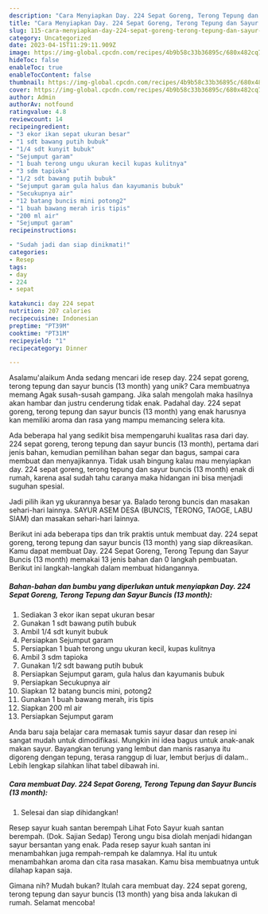```yaml
---
description: "Cara Menyiapkan Day. 224 Sepat Goreng, Terong Tepung dan Sayur Buncis (13 month){ yang Enak"
title: "Cara Menyiapkan Day. 224 Sepat Goreng, Terong Tepung dan Sayur Buncis (13 month){ yang Enak"
slug: 115-cara-menyiapkan-day-224-sepat-goreng-terong-tepung-dan-sayur-buncis-13-month-yang-enak
category: Uncategorized
date: 2023-04-15T11:29:11.909Z
image: https://img-global.cpcdn.com/recipes/4b9b58c33b36895c/680x482cq70/day-224-sepat-goreng-terong-tepung-dan-sayur-buncis-13-month-foto-resep-utama.jpg
hideToc: false
enableToc: true
enableTocContent: false
thumbnail: https://img-global.cpcdn.com/recipes/4b9b58c33b36895c/680x482cq70/day-224-sepat-goreng-terong-tepung-dan-sayur-buncis-13-month-foto-resep-utama.jpg
cover: https://img-global.cpcdn.com/recipes/4b9b58c33b36895c/680x482cq70/day-224-sepat-goreng-terong-tepung-dan-sayur-buncis-13-month-foto-resep-utama.jpg
author: Admin
authorAv: notfound
ratingvalue: 4.8
reviewcount: 14
recipeingredient:
- "3 ekor ikan sepat ukuran besar"
- "1 sdt bawang putih bubuk"
- "1/4 sdt kunyit bubuk"
- "Sejumput garam"
- "1 buah terong ungu ukuran kecil kupas kulitnya"
- "3 sdm tapioka"
- "1/2 sdt bawang putih bubuk"
- "Sejumput garam gula halus dan kayumanis bubuk"
- "Secukupnya air"
- "12 batang buncis mini potong2"
- "1 buah bawang merah iris tipis"
- "200 ml air"
- "Sejumput garam"
recipeinstructions:

- "Sudah jadi dan siap dinikmati!"
categories:
- Resep
tags:
- day
- 224
- sepat

katakunci: day 224 sepat 
nutrition: 207 calories
recipecuisine: Indonesian
preptime: "PT39M"
cooktime: "PT31M"
recipeyield: "1"
recipecategory: Dinner

---
```



Asalamu'alaikum Anda sedang mencari ide resep day. 224 sepat goreng, terong tepung dan sayur buncis (13 month) yang unik? Cara membuatnya memang Agak susah-susah gampang. Jika salah mengolah maka hasilnya akan hambar dan justru cenderung tidak enak. Padahal day. 224 sepat goreng, terong tepung dan sayur buncis (13 month) yang enak harusnya kan memiliki aroma dan rasa yang mampu memancing selera kita.


Ada beberapa hal yang sedikit bisa mempengaruhi kualitas rasa dari day. 224 sepat goreng, terong tepung dan sayur buncis (13 month), pertama dari jenis bahan, kemudian pemilihan bahan segar dan bagus, sampai cara membuat dan menyajikannya. Tidak usah bingung kalau mau menyiapkan day. 224 sepat goreng, terong tepung dan sayur buncis (13 month) enak di rumah, karena asal sudah tahu caranya maka hidangan ini bisa menjadi suguhan spesial.

Jadi pilih ikan yg ukurannya besar ya. Balado terong buncis dan masakan sehari-hari lainnya. SAYUR ASEM DESA (BUNCIS, TERONG, TAOGE, LABU SIAM) dan masakan sehari-hari lainnya.


Berikut ini ada beberapa tips dan trik praktis untuk membuat day. 224 sepat goreng, terong tepung dan sayur buncis (13 month) yang siap dikreasikan. Kamu dapat membuat Day. 224 Sepat Goreng, Terong Tepung dan Sayur Buncis (13 month) memakai 13 jenis bahan dan 0 langkah pembuatan. Berikut ini langkah-langkah dalam membuat hidangannya.

<!--inarticleads1-->

##### Bahan-bahan dan bumbu yang diperlukan untuk menyiapkan Day. 224 Sepat Goreng, Terong Tepung dan Sayur Buncis (13 month):

1. Sediakan 3 ekor ikan sepat ukuran besar
1. Gunakan 1 sdt bawang putih bubuk
1. Ambil 1/4 sdt kunyit bubuk
1. Persiapkan Sejumput garam
1. Persiapkan 1 buah terong ungu ukuran kecil, kupas kulitnya
1. Ambil 3 sdm tapioka
1. Gunakan 1/2 sdt bawang putih bubuk
1. Persiapkan Sejumput garam, gula halus dan kayumanis bubuk
1. Persiapkan Secukupnya air
1. Siapkan 12 batang buncis mini, potong2
1. Gunakan 1 buah bawang merah, iris tipis
1. Siapkan 200 ml air
1. Persiapkan Sejumput garam


Anda baru saja belajar cara memasak tumis sayur dasar dan resep ini sangat mudah untuk dimodifikasi. Mungkin ini idea bagus untuk anak-anak makan sayur. Bayangkan terung yang lembut dan manis rasanya itu digoreng dengan tepung, terasa ranggup di luar, lembut berjus di dalam.. Lebih lengkap silahkan lihat tabel dibawah ini. 

<!--inarticleads2-->

##### Cara membuat Day. 224 Sepat Goreng, Terong Tepung dan Sayur Buncis (13 month):


1. Selesai dan siap dihidangkan!

Resep sayur kuah santan berempah Lihat Foto Sayur kuah santan berempah. (Dok. Sajian Sedap) Terong ungu bisa diolah menjadi hidangan sayur bersantan yang enak. Pada resep sayur kuah santan ini menambahkan juga rempah-rempah ke dalamnya. Hal itu untuk menambahkan aroma dan cita rasa masakan. Kamu bisa membuatnya untuk dilahap kapan saja. 

Gimana nih? Mudah bukan? Itulah cara membuat day. 224 sepat goreng, terong tepung dan sayur buncis (13 month) yang bisa anda lakukan di rumah. Selamat mencoba!
